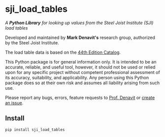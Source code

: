 
# sji_load_tables

*A **Python Library** for looking up values from the Steel Joist Institute (SJI) load tables​*

Developed and maintained by **Mark Denavit's** research group, authorized by the Steel Joist Institute.

The load table data is based on the [44th Edition Catalog](https://steeljoist.org/product/44th-edition-standard-specifications-load-tables-and-weight-tables-for-steel-joists-and-joist-girders-2-2/).

This Python package is for general information only. It is intended to be an accurate, reliable, and 
useful tool, however, it should not be used or relied upon for any specific project without competent 
professional assessment of its accuracy, suitability, and applicability. Any person using this Python 
package does so at their own risk and assumes all liability arising from such use.

Please report any bugs, errors, feature requests to [Prof. Denavit](https://cee.utk.edu/people/mark-denavit/) 
or [create an issue](https://github.com/denavit/sji_load_tables/issues/new/choose).

## Install

```sh
pip install sji_load_tables
```

[License]: LICENSE



